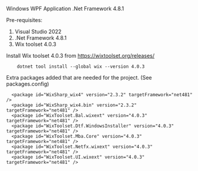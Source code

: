 Windows WPF Application .Net Framework 4.8.1

Pre-requisites:
1. Visual Studio 2022
1. .Net Framework 4.8.1
1. Wix toolset 4.0.3

Install Wix toolset 4.0.3 from https://wixtoolset.org/releases/
```
	dotnet tool install --global wix --version 4.0.3
```

Extra packages added that are needed for the project. (See packages.config)

```
  <package id="WixSharp_wix4" version="2.3.2" targetFramework="net481" />
  <package id="WixSharp_wix4.bin" version="2.3.2" targetFramework="net481" />
  <package id="WixToolset.Bal.wixext" version="4.0.3" targetFramework="net481" />
  <package id="WixToolset.Dtf.WindowsInstaller" version="4.0.3" targetFramework="net481" />
  <package id="WixToolset.Mba.Core" version="4.0.3" targetFramework="net481" />
  <package id="WixToolset.Netfx.wixext" version="4.0.3" targetFramework="net481" />
  <package id="WixToolset.UI.wixext" version="4.0.3" targetFramework="net481" />
```